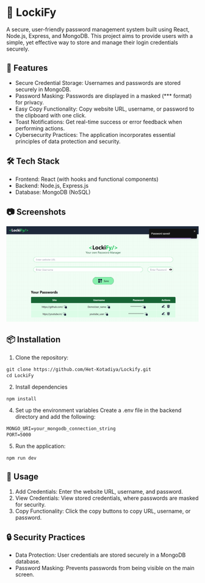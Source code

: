 # 📂 LockiFy
A secure, user-friendly password management system built using React, Node.js, Express, and MongoDB. This project aims to provide users with a simple, yet effective way to store and manage their login credentials securely.

## 🔐 Features
* Secure Credential Storage: Usernames and passwords are stored securely in MongoDB.
* Password Masking: Passwords are displayed in a masked (*** format) for privacy.
* Easy Copy Functionality: Copy website URL, username, or password to the clipboard with one click.
* Toast Notifications: Get real-time success or error feedback when performing actions.
* Cybersecurity Practices: The application incorporates essential principles of data protection and security.

## 🛠️ Tech Stack
* Frontend: React (with hooks and functional components)
* Backend: Node.js, Express.js
* Database: MongoDB (NoSQL)

## 📷 Screenshots
![alt text](image-1.png)

## 📦 Installation
1. Clone the repository:
```
git clone https://github.com/Het-Kotadiya/Lockify.git
cd LockiFy
```
2. Install dependencies
```
npm install
```
4. Set up the environment variables
    Create a .env file in the backend directory and add the following:
```
MONGO_URI=your_mongodb_connection_string
PORT=5000
```
5. Run the application:
```
npm run dev
```

## 🚀 Usage
1. Add Credentials: Enter the website URL, username, and password.
2. View Credentials: View stored credentials, where passwords are masked for security.
3. Copy Functionality: Click the copy buttons to copy URL, username, or password.

## 🔒 Security Practices
* Data Protection: User credentials are stored securely in a MongoDB database.
* Password Masking: Prevents passwords from being visible on the main screen.